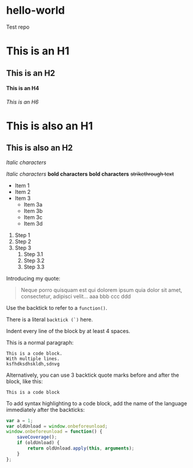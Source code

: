# hello-world
Test repo

# This is an H1
## This is an H2
#### This is an H4
###### This is an H6

This is also an H1
==================

This is also an H2
------------------

*Italic characters*

_Italic characters_
**bold characters**
__bold characters__
~~strikethrough text~~

* Item 1
* Item 2
* Item 3
  * Item 3a
  * Item 3b
  * Item 3c
  * Item 3d


1. Step 1
2. Step 2
3. Step 3
   1. Step 3.1
   2. Step 3.2
   3. Step 3.3

Introducing my quote:

> Neque porro quisquam est qui 
> dolorem ipsum quia dolor sit amet, 
> consectetur, adipisci velit...
> aaa bbb ccc ddd

Use the backtick to refer to a `function()`.
 
There is a literal ``backtick (`)`` here.

Indent every line of the block by at least 4 spaces.

This is a normal paragraph:

    This is a code block.
    With multiple lines.
    ksfhdksdhskldh,sdnvg

Alternatively, you can use 3 backtick quote marks before and after the block, like this:

```
This is a code block
```

To add syntax highlighting to a code block, add the name of the language immediately
after the backticks: 

```javascript
var a = 1;
var oldUnload = window.onbeforeunload;
window.onbeforeunload = function() {
    saveCoverage();
    if (oldUnload) {
        return oldUnload.apply(this, arguments);
    }
};
```

